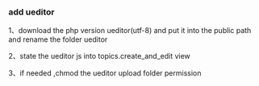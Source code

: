 ### add ueditor

1、download the php version ueditor(utf-8) and put it into the public path and rename the folder ueditor

2、state the ueditor js into topics.create_and_edit view

3、if needed ,chmod the ueditor upload folder permission
